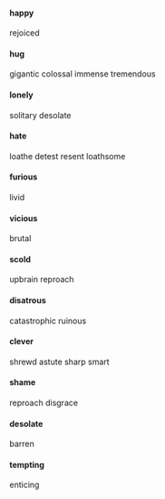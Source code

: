 
#### happy

rejoiced

#### hug

gigantic colossal immense tremendous

#### lonely

solitary desolate

#### hate

loathe detest resent loathsome

#### furious

livid

#### vicious

brutal

#### scold

upbrain reproach

#### disatrous

catastrophic ruinous

#### clever

shrewd astute sharp smart

#### shame

reproach disgrace

#### desolate

barren

#### tempting

enticing
